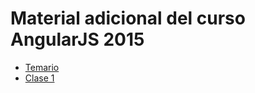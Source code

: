 # Material adicional del curso AngularJS 2015

- [Temario](doc/index.md)
- [Clase 1](doc/clase-1.md)
